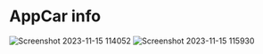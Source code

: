 # AppCar info

![Screenshot 2023-11-15 114052](https://github.com/ELIOK21/appcar.flutter/assets/117645881/0fc8874a-e004-4f0e-8310-36920451ab6f)
![Screenshot 2023-11-15 115930](https://github.com/ELIOK21/appcar.flutter/assets/117645881/c1ea0929-9fe6-4649-933c-403dcffabd86)

